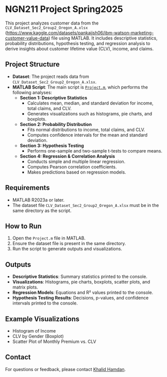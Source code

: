 # NGN211 Project Spring2025

This project analyzes customer data from the `CLV_Dataset_Sec2_Group2_Oregon_A.xlsx` (https://www.kaggle.com/datasets/pankajjsh06/ibm-watson-marketing-customer-value-data) file using MATLAB. It includes descriptive statistics, probability distributions, hypothesis testing, and regression analysis to derive insights about customer lifetime value (CLV), income, and claims.

## Project Structure

- **Dataset**: The project reads data from `CLV_Dataset_Sec2_Group2_Oregon_A.xlsx`.
- **MATLAB Script**: The main script is [`Project.m`](Project.m), which performs the following analyses:
  - **Section 1: Descriptive Statistics**
    - Calculates mean, median, and standard deviation for income, total claims, and CLV.
    - Generates visualizations such as histograms, pie charts, and boxplots.
  - **Section 2: Probability Distribution**
    - Fits normal distributions to income, total claims, and CLV.
    - Computes confidence intervals for the mean and standard deviation.
  - **Section 3: Hypothesis Testing**
    - Performs one-sample and two-sample t-tests to compare means.
  - **Section 4: Regression & Correlation Analysis**
    - Conducts simple and multiple linear regression.
    - Computes Pearson correlation coefficients.
    - Makes predictions based on regression models.

## Requirements

- MATLAB R2023a or later.
- The dataset file `CLV_Dataset_Sec2_Group2_Oregon_A.xlsx` must be in the same directory as the script.

## How to Run

1. Open the `Project.m` file in MATLAB.
2. Ensure the dataset file is present in the same directory.
3. Run the script to generate outputs and visualizations.

## Outputs

- **Descriptive Statistics**: Summary statistics printed to the console.
- **Visualizations**: Histograms, pie charts, boxplots, scatter plots, and matrix plots.
- **Regression Models**: Equations and R² values printed to the console.
- **Hypothesis Testing Results**: Decisions, p-values, and confidence intervals printed to the console.

## Example Visualizations

- Histogram of Income
- CLV by Gender (Boxplot)
- Scatter Plot of Monthly Premium vs. CLV

## Contact

For questions or feedback, please contact [Khalid Hamdan](mailto:khalidhamdan@example.com).
